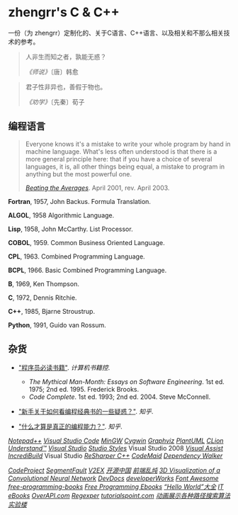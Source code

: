 # zhengrr's C & C++

一份（为 zhengrr）定制化的、关于C语言、C++语言、以及相关和不那么相关技术的参考。

> 人非生而知之者，孰能无惑？
>
> *《师说》*〔唐〕韩愈

> 君子性非异也，善假于物也。
>
> *《劝学》*〔先秦〕荀子

## 编程语言

> Everyone knows it's a mistake to write your whole program by hand in machine language.
> What's less often understood is that there is a more general principle here:
> that if you have a choice of several languages, it is, all other things being equal, a mistake to program in anything but the most powerful one.
>
> [*Beating the Averages*](http://paulgraham.com/avg.html). April 2001, rev. April 2003.

**Fortran**, 1957, John Backus.
Formula Translation.

**ALGOL**, 1958
Algorithmic Language.

**Lisp**, 1958, John McCarthy.
List Processor.

**COBOL**, 1959.
Common Business Oriented Language.

**CPL**, 1963.
Combined Programming Language.

**BCPL**, 1966.
Basic Combined Programming Language.

**B**, 1969, Ken Thompson.

**C**, 1972, Dennis Ritchie.

**C++**, 1985, Bjarne Stroustrup.

**Python**, 1991, Guido van Rossum.

## 杂货

+ ["程序员必读书籍"](http://bestcbooks.com/recommend/most-influential-book/).  *计算机书籍控*.
    + *The Mythical Man-Month: Essays on Software Engineering*. 1st ed. 1975; 2nd ed. 1995. Frederick Brooks.
    + *Code Complete*. 1st ed. 1993; 2nd ed. 2004. Steve McConnell.

+ ["新手关于如何看编程经典书的一些疑惑？"](https://zhihu.com/question/26157282). *知乎*.
+ ["什么才算是真正的编程能力？"](https://zhihu.com/question/31034164). *知乎*.

[*Notepad++*](https://notepad-plus-plus.org/)
[*Visual Studio Code*](https://code.visualstudio.com/)
[*MinGW*](http://mingw.org/)
[*Cygwin*](http://cygwin.com/)
[*Graphviz*](https://graphviz.gitlab.io/)
[*PlantUML*](http://plantuml.com/)
[*CLion*](https://jetbrains.com/clion/)
[*Understand™*](https://scitools.com/)
[*Visual Studio*](https://visualstudio.com/)
[*Studio Styles*](https://studiostyl.es/)
Visual Studio 2008
[*Visual Assist*](https://wholetomato.com/)
[*IncrediBuild*](https://incredibuild.com/)
Visual Studio
[*ReSharper С++*](https://jetbrains.com/resharper-cpp/)
[*CodeMaid*](http://codemaid.net/)
[*Dependency Walker*](http://dependencywalker.com/)

[*CodeProject*](https://codeproject.com/)
[*SegmentFault*](https://segmentfault.com/)
[*V2EX*](https://v2ex.com/)
[*开源中国*](http://oschina.net/)
[*前端乱炖*](http://html-js.com/)
[*3D Visualization of a Convolutional Neural Network*](http://scs.ryerson.ca/~aharley/vis/conv/)
[*DevDocs*](https://devdocs.io/)
[*developerWorks*](https://ibm.com/developerworks)
[*Font Awesome*](http://fontawesome.io/)
[*free-programming-books*](https://github.com/EbookFoundation/free-programming-books/)
[*Free Programming Ebooks*](http://oreilly.com/programming/free/)
[*“Hello World”大全*](http://netsmell.com/apps/helloworldcollection/)
[*IT eBooks*](http://it-ebooks.info/)
[*OverAPI.com*](http://overapi.com/)
[*Regexper*](https://regexper.com/)
[*tutorialspoint.com*](https://tutorialspoint.com/)
[*动画展示各种路径搜索算法*](http://webhek.com/post/pathfinding.html)
[*实验楼*](https://shiyanlou.com/)
